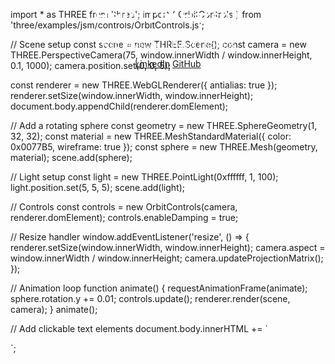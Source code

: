 import * as THREE from 'three';
import { OrbitControls } from 'three/examples/jsm/controls/OrbitControls.js';

// Scene setup
const scene = new THREE.Scene();
const camera = new THREE.PerspectiveCamera(75, window.innerWidth / window.innerHeight, 0.1, 1000);
camera.position.set(0, 0, 5);

const renderer = new THREE.WebGLRenderer({ antialias: true });
renderer.setSize(window.innerWidth, window.innerHeight);
document.body.appendChild(renderer.domElement);

// Add a rotating sphere
const geometry = new THREE.SphereGeometry(1, 32, 32);
const material = new THREE.MeshStandardMaterial({ color: 0x0077B5, wireframe: true });
const sphere = new THREE.Mesh(geometry, material);
scene.add(sphere);

// Light setup
const light = new THREE.PointLight(0xffffff, 1, 100);
light.position.set(5, 5, 5);
scene.add(light);

// Controls
const controls = new OrbitControls(camera, renderer.domElement);
controls.enableDamping = true;

// Resize handler
window.addEventListener('resize', () => {
  renderer.setSize(window.innerWidth, window.innerHeight);
  camera.aspect = window.innerWidth / window.innerHeight;
  camera.updateProjectionMatrix();
});

// Animation loop
function animate() {
  requestAnimationFrame(animate);
  sphere.rotation.y += 0.01;
  controls.update();
  renderer.render(scene, camera);
}
animate();

// Add clickable text elements
document.body.innerHTML += `
  <div style="position: absolute; top: 20px; left: 50%; transform: translateX(-50%); text-align: center; color: white;">
    <h1>Hello! I'm Harshil</h1>
    <p>Web Developer | React | Node.js</p>
    <a href="https://www.linkedin.com/in/harshil-dhaduk-4b05a5251" target="_blank">LinkedIn</a>
    <a href="https://github.com/harshildhaduk01" target="_blank">GitHub</a>
  </div>
`;
